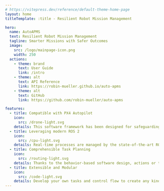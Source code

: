 ```yaml
---
# https://vitepress.dev/reference/default-theme-home-page
layout: home
titleTemplate: :title - Resilient Robot Mission Management

hero:
  name: AutoAPMS
  text: Resilient Robot Mission Management
  tagline: Smarter Missions with Safer Outcomes
  image:
    src: /logo/mainpage-icon.png
    width: 250
  actions:
    - theme: brand
      text: User Guide
      link: /intro
    - theme: alt
      text: API Reference
      link: https://robin-mueller.github.io/auto-apms
    - theme: alt
      text: GitHub
      link: https://github.com/robin-mueller/auto-apms

features:
  - title: Compatible with PX4 Autopilot
    icon: 
      src: /drone-light.svg
    details: This software framework has been designed for safeguarding missions executed by unmanned systems running PX4
  - title: Leveraging modern ROS 2
    icon: 
      src: /cpu-light.svg
    details: Real-time processes are managed by the state-of-the-art ROS 2 middleware
  - title: Comprehensible Task Planning
    icon: 
      src: /routing-light.svg
    details: Thanks to the behavior-based software design, actions or tasks can be created using a high level of abstraction
  - title: Extensible and Modular
    icon: 
      src: /code-light.svg
    details: Develop your own tasks and control flow to create any kind of behavior you'd like
---
```

